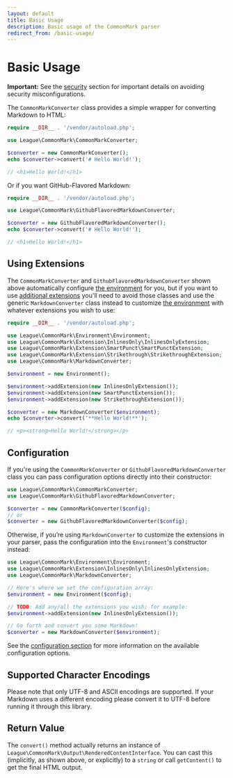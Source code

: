 ```yaml
---
layout: default
title: Basic Usage
description: Basic usage of the CommonMark parser
redirect_from: /basic-usage/
---
```


# Basic Usage

<i class="fa fa-exclamation-triangle"></i>
**Important:** See the [security](/2.4/security/) section for important details on avoiding security misconfigurations.

The `CommonMarkConverter` class provides a simple wrapper for converting Markdown to HTML:

```php
require __DIR__ . '/vendor/autoload.php';

use League\CommonMark\CommonMarkConverter;

$converter = new CommonMarkConverter();
echo $converter->convert('# Hello World!');

// <h1>Hello World!</h1>
```

Or if you want GitHub-Flavored Markdown:

```php
require __DIR__ . '/vendor/autoload.php';

use League\CommonMark\GithubFlavoredMarkdownConverter;

$converter = new GithubFlavoredMarkdownConverter();
echo $converter->convert('# Hello World!');

// <h1>Hello World!</h1>
```

## Using Extensions

The `CommonMarkConverter` and `GithubFlavoredMarkdownConverter` shown above automatically configure [the environment](/2.4/customization/environment/) for you, but if you want to use [additional extensions](/2.4/customization/extensions/) you'll need to avoid those classes and use the generic `MarkdownConverter` class instead to customize [the environment](/2.4/customization/environment/) with whatever extensions you wish to use:

```php
require __DIR__ . '/vendor/autoload.php';

use League\CommonMark\Environment\Environment;
use League\CommonMark\Extension\InlinesOnly\InlinesOnlyExtension;
use League\CommonMark\Extension\SmartPunct\SmartPunctExtension;
use League\CommonMark\Extension\Strikethrough\StrikethroughExtension;
use League\CommonMark\MarkdownConverter;

$environment = new Environment();

$environment->addExtension(new InlinesOnlyExtension());
$environment->addExtension(new SmartPunctExtension());
$environment->addExtension(new StrikethroughExtension());

$converter = new MarkdownConverter($environment);
echo $converter->convert('**Hello World!**');

// <p><strong>Hello World!</strong></p>
```

## Configuration

If you're using the `CommonMarkConverter` or `GithubFlavoredMarkdownConverter` class you can pass configuration options directly into their constructor:

```php
use League\CommonMark\CommonMarkConverter;
use League\CommonMark\GithubFlavoredMarkdownConverter;

$converter = new CommonMarkConverter($config);
// or
$converter = new GithubFlavoredMarkdownConverter($config);
```

Otherwise, if you’re using `MarkdownConverter` to customize the extensions in your parser, pass the configuration into the `Environment`'s constructor instead:

```php
use League\CommonMark\Environment\Environment;
use League\CommonMark\Extension\InlinesOnly\InlinesOnlyExtension;
use League\CommonMark\MarkdownConverter;

// Here's where we set the configuration array:
$environment = new Environment($config);

// TODO: Add any/all the extensions you wish; for example:
$environment->addExtension(new InlinesOnlyExtension());

// Go forth and convert you some Markdown!
$converter = new MarkdownConverter($environment);
```

See the [configuration section](/2.4/configuration/) for more information on the available configuration options.

## Supported Character Encodings

Please note that only UTF-8 and ASCII encodings are supported.  If your Markdown uses a different encoding please convert it to UTF-8 before running it through this library.

## Return Value

The `convert()` method actually returns an instance of `League\CommonMark\Output\RenderedContentInterface`.  You can cast this (implicitly, as shown above, or explicitly) to a `string` or call `getContent()` to get the final HTML output.
